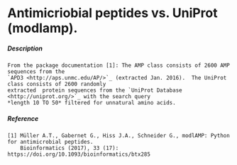 # Antimicriobial peptides vs. UniProt (modlamp).

##### Description

    From the package documentation [1]: The AMP class consists of 2600 AMP sequences from the 
    `APD3 <http://aps.unmc.edu/AP/>`_ (extracted Jan. 2016).  The UniProt class consists of 2600 randomly 
    extracted  protein sequences from the `UniProt Database <http://uniprot.org/>`_ with the search query 
    *length 10 TO 50* filtered for unnatural amino acids.

##### Reference

    [1] Müller A.T., Gabernet G., Hiss J.A., Schneider G., modlAMP: Python for antimicrobial peptides.
        Bioinformatics (2017), 33 (17): https://doi.org/10.1093/bioinformatics/btx285 
   
